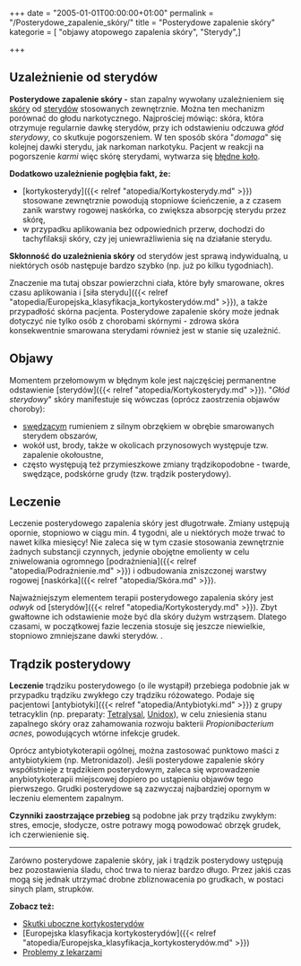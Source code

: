 +++
date = "2005-01-01T00:00:00+01:00"
permalink = "/Posterydowe_zapalenie_skóry/"
title = "Posterydowe zapalenie skóry"
kategorie = [ "objawy atopowego zapalenia skóry", "Sterydy",]

+++

Uzależnienie od sterydów
------------------------

**Posterydowe zapalenie skóry -** stan zapalny wywołany uzależnieniem się [skóry](/atopedia/Skóra) od [sterydów](/atopedia/Kortykosterydy) stosowanych zewnętrznie. Można ten mechanizm porównać do głodu narkotycznego. Najprościej mówiąc: skóra, która otrzymuje regularnie dawkę sterydów, przy ich odstawieniu odczuwa *głód sterydowy*, co skutkuje pogorszeniem. W ten sposób skóra "*domaga*" się kolejnej dawki sterydu, jak narkoman narkotyku. Pacjent w reakcji na pogorszenie *karmi* więc skórę sterydami, wytwarza się [błędne koło](/atopedia/Efekt_błędnego_koła).

**Dodatkowo uzależnienie pogłębia fakt, że:**

-   [kortykosterydy]({{< relref "atopedia/Kortykosterydy.md" >}}) stosowane zewnętrznie powodują stopniowe ścieńczenie, a z czasem zanik warstwy rogowej naskórka, co zwiększa absorpcję sterydu przez skórę,
-   w przypadku aplikowania bez odpowiednich przerw, dochodzi do tachyfilaksji skóry, czy jej uniewrażliwienia się na działanie sterydu.

**Skłonność do uzależnienia skóry** od sterydów jest sprawą indywidualną, u niektórych osób następuje bardzo szybko (np. już po kilku tygodniach).

Znaczenie ma tutaj obszar powierzchni ciała, które były smarowane, okres czasu aplikowania i [siła sterydu]({{< relref "atopedia/Europejska_klasyfikacja_kortykosterydów.md" >}}), a także przypadłość skórna pacjenta. Posterydowe zapalenie skóry może jednak dotyczyć nie tylko osób z chorobami skórnymi - zdrowa skóra konsekwentnie smarowana sterydami również jest w stanie się uzależnić.

Objawy
------

Momentem przełomowym w błędnym kole jest najczęściej permanentne odstawienie [sterydów]({{< relref "atopedia/Kortykosterydy.md" >}}). "*Głód sterydowy*" skóry manifestuje się wówczas (oprócz zaostrzenia objawów choroby):

-   [swędzącym](/atopedia/Świąd) rumieniem z silnym obrzękiem w obrębie smarowanych sterydem obszarów,
-   wokół ust, brody, także w okolicach przynosowych występuje tzw. zapalenie okołoustne,
-   często występują też przymieszkowe zmiany trądzikopodobne - twarde, swędzące, podskórne grudy (tzw. trądzik posterydowy).

Leczenie
--------

Leczenie posterydowego zapalenia skóry jest długotrwałe. Zmiany ustępują opornie, stopniowo w ciągu min. 4 tygodni, ale u niektórych może trwać to nawet kilka miesięcy! Nie zaleca się w tym czasie stosowania zewnętrznie żadnych substancji czynnych, jedynie obojętne emolienty w celu zniwelowania ogromnego [podrażnienia]({{< relref "atopedia/Podrażnienie.md" >}}) i odbudowania zniszczonej warstwy rogowej [naskórka]({{< relref "atopedia/Skóra.md" >}}).

Najważniejszym elementem terapii posterydowego zapalenia skóry jest *odwyk* od [sterydów]({{< relref "atopedia/Kortykosterydy.md" >}}). Zbyt gwałtowne ich odstawienie może być dla skóry dużym wstrząsem. Dlatego czasami, w początkowej fazie leczenia stosuje się jeszcze niewielkie, stopniowo zmniejszane dawki sterydów. .

Trądzik posterydowy
-------------------

**Leczenie** trądziku posterydowego (o ile wystąpił) przebiega podobnie jak w przypadku trądziku zwykłego czy trądziku różowatego. Podaje się pacjentowi [antybiotyki]({{< relref "atopedia/Antybiotyki.md" >}}) z grupy tetracyklin (np. preparaty: [Tetralysal](/atopedia/Tetralysal), [Unidox](/atopedia/Unidox)), w celu zniesienia stanu zapalnego skóry oraz zahamowania rozwoju bakterii *Propionibacterium acnes*, powodujących wtórne infekcje grudek.

Oprócz antybiotykoterapii ogólnej, można zastosować punktowo maści z antybiotykiem (np. Metronidazol). Jeśli posterydowe zapalenie skóry współistnieje z trądzikiem posterydowym, zaleca się wprowadzenie anybiotykoterapii miejscowej dopiero po ustąpieniu objawów tego pierwszego. Grudki posterydowe są zazwyczaj najbardziej opornym w leczeniu elementem zapalnym.

**Czynniki zaostrzające przebieg** są podobne jak przy trądziku zwykłym: stres, emocje, słodycze, ostre potrawy mogą powodować obrzęk grudek, ich czerwienienie się.

------------------------------------------------------------------------

Zarówno posterydowe zapalenie skóry, jak i trądzik posterydowy ustępują bez pozostawienia śladu, choć trwa to nieraz bardzo długo. Przez jakiś czas mogą się jednak utrzymać drobne zbliznowacenia po grudkach, w postaci sinych plam, strupków.

**Zobacz też:**

-   [Skutki uboczne kortykosterydów](/atopedia/Skutki_uboczne_kortykosterydów)
-   [Europejska klasyfikacja kortykosterydów]({{< relref "atopedia/Europejska_klasyfikacja_kortykosterydów.md" >}})
-   [Problemy z lekarzami](/atopedia/Problemy_z_lekarzami)
